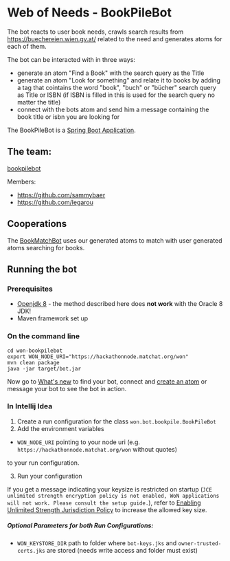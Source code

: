 # Web of Needs - BookPileBot

The bot reacts to user book needs, crawls search results from https://buechereien.wien.gv.at/ related to the need and generates atoms for each of them.

The bot can be interacted with in three ways:
* generate an atom "Find a Book" with the search query as the Title
* generate an atom "Look for something" and relate it to books by adding a tag that cointains the word "book", "buch" or "bücher"
  search query as Title or ISBN (if ISBN is filled in this is used for the search query no matter the title)
* connect with the bots atom and send him a message containing the book title or isbn you are looking for

The BookPileBot is a [Spring Boot Application](https://docs.spring.io/spring-boot/docs/current/reference/html/using-boot-running-your-application.html).

## The team: 
[bookpilebot](https://github.com/orgs/WoN-Hackathon-2019/teams/bookpilebot)

Members:
* https://github.com/sammybaer
* https://github.com/legarou

## Cooperations
The [BookMatchBot](https://github.com/orgs/WoN-Hackathon-2019/teams/bookmatchbot)
uses our generated atoms to match with user generated atoms searching for books.

## Running the bot

### Prerequisites

- [Openjdk 8](https://adoptopenjdk.net/index.html) - the method described here does **not work** with the Oracle 8 JDK!
- Maven framework set up

### On the command line

```
cd won-bookpilebot
export WON_NODE_URI="https://hackathonnode.matchat.org/won"
mvn clean package
java -jar target/bot.jar
```
Now go to [What's new](https://hackathon.matchat.org/owner/#!/overview) to find your bot, connect and [create an atom](https://hackathon.matchat.org/owner/#!/create) or message your bot to see the bot in action.

### In Intellij Idea
1. Create a run configuration for the class `won.bot.bookpile.BookPileBot`
2. Add the environment variables

  * `WON_NODE_URI` pointing to your node uri (e.g. `https://hackathonnode.matchat.org/won` without quotes)
  
  to your run configuration.
  
3. Run your configuration

If you get a message indicating your keysize is restricted on startup (`JCE unlimited strength encryption policy is not enabled, WoN applications will not work. Please consult the setup guide.`), refer to [Enabling Unlimited Strength Jurisdiction Policy](https://github.com/open-eid/cdoc4j/wiki/Enabling-Unlimited-Strength-Jurisdiction-Policy) to increase the allowed key size.

##### Optional Parameters for both Run Configurations:
- `WON_KEYSTORE_DIR` path to folder where `bot-keys.jks` and `owner-trusted-certs.jks` are stored (needs write access and folder must exist) 


